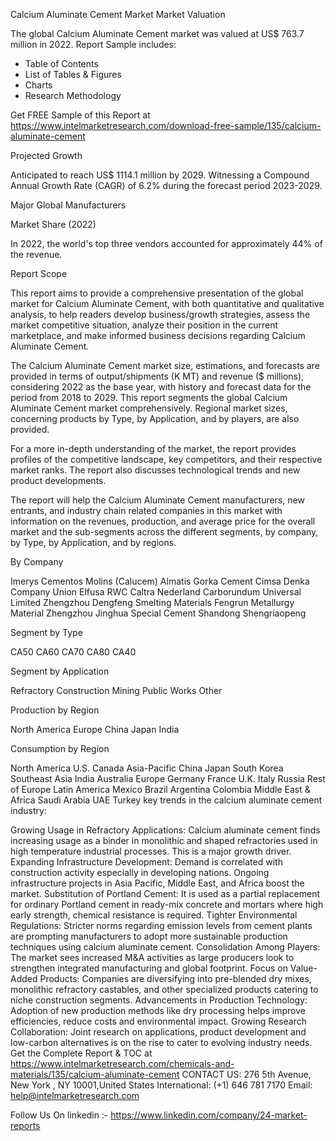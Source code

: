 Calcium Aluminate Cement Market
Market Valuation



The global Calcium Aluminate Cement market was valued at US$ 763.7 million in 2022.
Report Sample includes:
- Table of Contents
- List of Tables & Figures
- Charts
- Research Methodology

Get FREE Sample of this Report at https://www.intelmarketresearch.com/download-free-sample/135/calcium-aluminate-cement




Projected Growth



Anticipated to reach US$ 1114.1 million by 2029.
Witnessing a Compound Annual Growth Rate (CAGR) of 6.2% during the forecast period 2023-2029.


Major Global Manufacturers



Market Share (2022)



In 2022, the world's top three vendors accounted for approximately 44% of the revenue.


Report Scope



This report aims to provide a comprehensive presentation of the global market for Calcium Aluminate Cement, with both quantitative and qualitative analysis, to help readers develop business/growth strategies, assess the market competitive situation, analyze their position in the current marketplace, and make informed business decisions regarding Calcium Aluminate Cement.



The Calcium Aluminate Cement market size, estimations, and forecasts are provided in terms of output/shipments (K MT) and revenue ($ millions), considering 2022 as the base year, with history and forecast data for the period from 2018 to 2029. This report segments the global Calcium Aluminate Cement market comprehensively. Regional market sizes, concerning products by Type, by Application, and by players, are also provided.



For a more in-depth understanding of the market, the report provides profiles of the competitive landscape, key competitors, and their respective market ranks. The report also discusses technological trends and new product developments.



The report will help the Calcium Aluminate Cement manufacturers, new entrants, and industry chain related companies in this market with information on the revenues, production, and average price for the overall market and the sub-segments across the different segments, by company, by Type, by Application, and by regions.



By Company



Imerys
Cementos Molins (Calucem)
Almatis
Gorka Cement
Cimsa
Denka Company
Union
Elfusa
RWC
Caltra Nederland
Carborundum Universal Limited
Zhengzhou Dengfeng Smelting Materials
Fengrun Metallurgy Material
Zhengzhou Jinghua Special Cement
Shandong Shengriaopeng


Segment by Type



CA50
CA60
CA70
CA80
CA40


Segment by Application



Refractory
Construction
Mining
Public Works
Other


Production by Region



North America
Europe
China
Japan
India


Consumption by Region



North America
U.S.
Canada
Asia-Pacific
China
Japan
South Korea
Southeast Asia
India
Australia
Europe
Germany
France
U.K.
Italy
Russia
Rest of Europe
Latin America
Mexico
Brazil
Argentina
Colombia
Middle East & Africa
Saudi Arabia
UAE
Turkey
key trends in the calcium aluminate cement industry:



Growing Usage in Refractory Applications: Calcium aluminate cement finds increasing usage as a binder in monolithic and shaped refractories used in high temperature industrial processes. This is a major growth driver.
Expanding Infrastructure Development: Demand is correlated with construction activity especially in developing nations. Ongoing infrastructure projects in Asia Pacific, Middle East, and Africa boost the market.
Substitution of Portland Cement: It is used as a partial replacement for ordinary Portland cement in ready-mix concrete and mortars where high early strength, chemical resistance is required.
Tighter Environmental Regulations: Stricter norms regarding emission levels from cement plants are prompting manufacturers to adopt more sustainable production techniques using calcium aluminate cement.
Consolidation Among Players: The market sees increased M&A activities as large producers look to strengthen integrated manufacturing and global footprint.
Focus on Value-Added Products: Companies are diversifying into pre-blended dry mixes, monolithic refractory castables, and other specialized products catering to niche construction segments.
Advancements in Production Technology: Adoption of new production methods like dry processing helps improve efficiencies, reduce costs and environmental impact.
Growing Research Collaboration: Joint research on applications, product development and low-carbon alternatives is on the rise to cater to evolving industry needs.
Get the Complete Report & TOC at https://www.intelmarketresearch.com/chemicals-and-materials/135/calcium-aluminate-cement
CONTACT US:
276 5th Avenue, New York , NY 10001,United States
International: (+1) 646 781 7170
Email: help@intelmarketresearch.com

Follow Us On linkedin :- https://www.linkedin.com/company/24-market-reports
